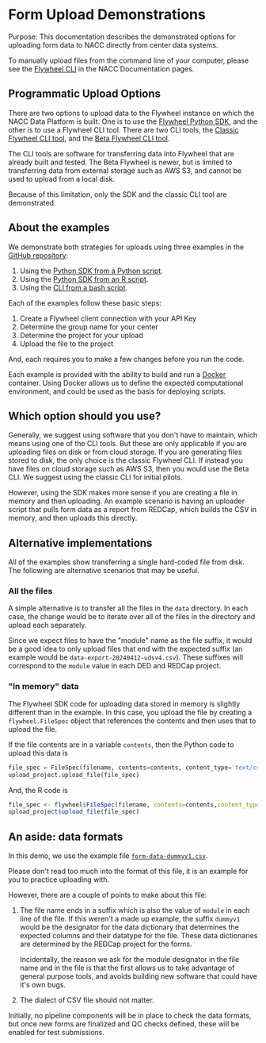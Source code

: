 # Form Upload Demonstrations

Purpose: This documentation describes the demonstrated options for uploading form data to NACC directly from center data systems.

To manually upload files from the command line of your computer, please see the [Flywheel CLI](https://docs.naccdata.org/edc/data-uploads-and-quality-checks/uploads-to-nacc/programmatic-uploads#flywheel-cli) in the NACC Documentation pages.

## Programmatic Upload Options

There are two options to upload data to the Flywheel instance on which the NACC Data Platform is built.
One is to use the [Flywheel Python SDK](https://flywheel-io.gitlab.io/product/backend/sdk/index.html), and the other is to use a Flywheel CLI tool.
There are two CLI tools, the [Classic Flywheel CLI tool](https://docs.flywheel.io/CLI/), and the [Beta Flywheel CLI tool](https://flywheel-io.gitlab.io/tools/app/cli/fw-beta/).

The CLI tools are software for transferring data into Flywheel that are already built and tested.
The Beta Flywheel is newer, but is limited to transferring data from external storage such as AWS S3, and cannot be used to upload from a local disk.

Because of this limitation, only the SDK and the classic CLI tool are demonstrated.

## About the examples

We demonstrate both strategies for uploads using three examples in the [GitHub repository](https://github.com/naccdata/form-upload-demo):

1. Using the [Python SDK from a Python script](https://github.com/naccdata/form-upload-demo/tree/main/demo/python-uploader).
2. Using the [Python SDK from an R script](https://github.com/naccdata/form-upload-demo/tree/main/demo/r-uploader).
3. Using the [CLI from a bash script](https://github.com/naccdata/form-upload-demo/tree/main/demo/fwcli).

Each of the examples follow these basic steps:

1. Create a Flywheel client connection with your API Key
2. Determine the group name for your center
3. Determine the project for your upload
4. Upload the file to the project

And, each requires you to make a few changes before you run the code.

Each example is provided with the ability to build and run a [Docker](https://www.docker.com) container.
Using Docker allows us to define the expected computational environment, and could be used as the basis for deploying scripts.

## Which option should you use?

Generally, we suggest using software that you don't have to maintain, which means using one of the CLI tools.
But these are only applicable if you are uploading files on disk or from cloud storage.
If you are generating files stored to disk, the only choice is the classic Flywheel CLI.
If instead you have files on cloud storage such as AWS S3, then you would use the Beta CLI.
We suggest using the classic CLI for initial pilots.

However, using the SDK makes more sense if you are creating a file in memory and then uploading.
An example scenario is having an uploader script that pulls form data as a report from REDCap, which builds the CSV in memory, and then uploads this directly.

## Alternative implementations

All of the examples show transferring a single hard-coded file from disk.
The following are alternative scenarios that may be useful.

### All the files

A simple alternative is to transfer all the files in the `data` directory.
In each case, the change would be to iterate over all of the files in the directory and upload each separately.

Since we expect files to have the "module" name as the file suffix, it would be a good idea to only upload files that end with the expected suffix (an example would be `data-export-20240412-udsv4.csv`).
These suffixes will correspond to the `module` value in each DED and REDCap project.

### "In memory" data

The Flywheel SDK code for uploading data stored in memory is slightly different than in the example.
In this case, you upload the file by creating a `flywheel.FileSpec` object that references the contents and then uses that to upload the file.

If the file contents are in a variable `contents`, then the Python code to upload this data is

```python
file_spec = FileSpec(filename, contents=contents, content_type='text/csv')
upload_project.upload_file(file_spec)
```

And, the R code is

```R
file_spec <- flywheel$FileSpec(filename, contents=contents,content_type='text/csv')
upload_project$upload_file(file_spec)
```

## An aside: data formats

In this demo, we use the example file [`form-data-dummyv1.csv`](https://github.com/naccdata/form-upload-demo/blob/main/data/form-data-dummyv1.csv).

Please don't read too much into the format of this file, it is an example for you to practice uploading with.

However, there are a couple of points to make about this file:

1. The file name ends in a suffix which is also the value of `module` in each line of the file.
   If this weren't a made up example, the suffix `dummyv1` would be the designator for the data dictionary that determines the expected columns and their datatype for the file.
   These data dictionaries are determined by the REDCap project for the forms.

   Incidentally, the reason we ask for the module designator in the file name and in the file is that the first allows us to take advantage of general purpose tools, and avoids building new software that could have it's own bugs.

2. The dialect of CSV file should not matter.

Initially, no pipeline components will be in place to check the data formats, but once new forms are finalized and QC checks defined, these will be enabled for test submissions.
